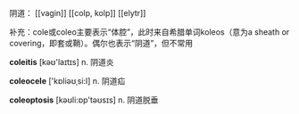 
阴道：
[[vagin]]
[[colp, kolp]]
[[elytr]]

补充：cole或coleo主要表示“体腔”，此时来自希腊单词koleos（意为a sheath or covering，即套或鞘）。偶尔也表示“阴道”，但不常用

<span class="vocabulary">**coleitis**</span> [kəʊ'laɪtɪs] n. 阴道炎

<span class="vocabulary">**coleocele**</span> ['kɒliəʊˌsi:l] n. 阴道疝

<span class="vocabulary">**coleoptosis**</span> [kəʊli:ɒp'təʊsɪs] n. 阴道脱垂
